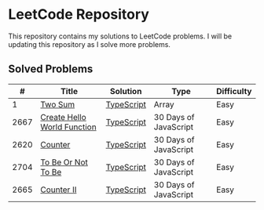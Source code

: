 # LeetCode Repository

This repository contains my solutions to LeetCode problems. I will be updating this repository as I solve more problems.

## Solved Problems

| #    | Title                                                                                     | Solution                                                | Type                  | Difficulty |
| ---- | ----------------------------------------------------------------------------------------- | ------------------------------------------------------- | --------------------- | ---------- |
| 1    | [Two Sum](https://leetcode.com/problems/two-sum/)                                         | [TypeScript](./src/1-two-sum.ts)                        | Array                 | Easy       |
| 2667 | [Create Hello World Function](https://leetcode.com/problems/create-hello-world-function/) | [TypeScript](./src/2667-create-hello-world-function.ts) | 30 Days of JavaScript | Easy       |
| 2620 | [Counter](https://leetcode.com/problems/counter/)                                         | [TypeScript](./src/2620-counter.ts)                     | 30 Days of JavaScript | Easy       |
| 2704 | [To Be Or Not To Be](https://leetcode.com/problems/to-be-or-not-to-be/)                   | [TypeScript](./src/2704-to-be-or-not-to-be.ts)          | 30 Days of JavaScript | Easy       |
| 2665 | [Counter II](https://leetcode.com/problems/counter-ii/)                                   | [TypeScript](./src/2665-counter-2.ts)                   | 30 Days of JavaScript | Easy       |
